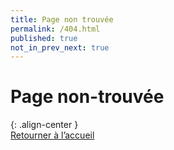 ```yaml
---
title: Page non trouvée
permalink: /404.html
published: true
not_in_prev_next: true
---
```


# Page non-trouvée

{: .align-center }
[<i style="font-size:60pt; color:#AAA; margin-top:40px; margin:40px 0;" class="fa fa-exclamation-triangle"></i><br/>Retourner à l’accueil](../)
